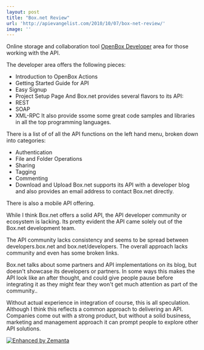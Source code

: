 ```yaml
---
layout: post
title: "Box.net Review"
url: 'http://apievangelist.com/2010/10/07/box-net-review/'
image: ''
---
```


Online storage and collaboration tool [OpenBox Developer][1] area for those working with the API.

The developer area offers the following pieces:

  * Introduction to OpenBox Actions
  * Getting Started Guide for API
  * Easy Signup
  * Project Setup Page
And Box.net provides several flavors to its API:
  * REST
  * SOAP
  * XML-RPC
It also provide ssome some great code samples and libraries in all the top programming languages.

There is a list of of all the API functions on the left hand menu, broken down into categories:

  * Authentication
  * File and Folder Operations
  * Sharing
  * Tagging
  * Commenting
  * Download and Upload
Box.net supports its API with a developer blog and also provides an email address to contact Box.net directly.

There is also a mobile API offering.

While I think Box.net offers a solid API, the API developer community or ecosystem is lacking. Its pretty evident the API came solely out of the Box.net development team.

The API community lacks consistency and seems to be spread between developers.box.net and box.net/developers. The overall approach lacks community and even has some broken links.

Box.net talks about some partners and API implementations on its blog, but doesn't showcase its developers or partners. In some ways this makes the API look like an after thought, and could give people pause before integrating it as they might fear they won't get much attention as part of the community..

Without actual experience in integration of course, this is all speculation. Although I think this reflects a common approach to delivering an API. Companies come out with a strong product, but without a solid business, marketing and management approach it can prompt people to explore other API solutions.

[<img class="zemanta-pixie-img c1" src="http://img.zemanta.com/zemified_e.png?x-id=5c29baf6-c633-4c64-b115-ad1605040296" alt="Enhanced by Zemanta" />][2]

   [1]: http://www.box.net
   [2]: http://www.zemanta.com/ (Enhanced by Zemanta)
